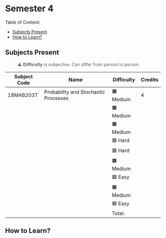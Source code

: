 # Semester 4

Table of Content:

- [Subjects Present](#subjects-present)
- [How to Learn?](#how-to-learn)


## Subjects Present

> ⚠ **Difficulty** is subjective. Can differ from person to person.

| Subject Code | Name | Difficulty | Credits |
| ------------ | ---- | ---------- | ------- |
| 18MAB203T | Probability and Stochastic Processes | 🟧 Medium | 4 |
|  |  | 🟧 Medium |  |
|  |  | 🟧 Medium |  |
|  |  | 🟥 Hard | |
|  |  | 🟥 Hard |  |
|  |  | 🟧 Medium |  |
|  |  | 🟩 Easy |  |
|  |  | 🟧 Medium |  |
|  |  | 🟩 Easy |  |
| | | Total: |  |

## How to Learn?

